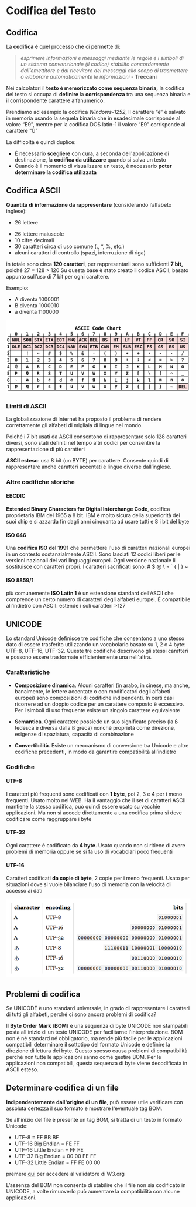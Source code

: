 # Codifica del Testo
## Codifica

La **codifica** è quel processo che ci permette di:

> *esprimere informazioni e messaggi mediante le regole e i simboli di un sistema convenzionale (il codice) stabilito concordemente dall’emettitore e dal ricevitore dei messaggi allo scopo di trasmettere o elaborare automaticamente le informazioni* - **Treccani**

Nei calcolatori il **testo è memorizzato come sequenza binaria,** la codifica del testo si occupa di **definire** la **corrispondenza** tra una sequenza binaria e il corrispondente carattere alfanumerico.

Prendiamo ad esempio la codifica *Windows-1252*, Il carattere “é” è salvato in memoria usando la sequela binaria che in esadecimale corrisponde al valore “E9”, mentre per la codifica DOS latin-1 il valore “E9” corrisponde al carattere “Ú”

La difficoltà è quindi duplice:

- È necessario **scegliere** con cura, a seconda dell'applicazione di destinazione, la **codifica da utilizzare** quando si salva un testo 
- Quando è il momento di visualizzare un testo, è necessario **poter determinare la codifica utilizzata**

## Codifica ASCII 

**Quantità di informazione da rappresentare** (considerando l’alfabeto inglese): 

- 26 lettere

+ 26 lettere maiuscole
+ 10 cifre decimali
+ 30 caratteri circa di uso comune (., *, %, etc.) 
+ alcuni caratteri di controllo (spazi, interruzione di riga) 

in totale sono circa **120 caratteri**, per rappresentarli sono sufficienti **7 bit,** poiché 27 = 128 > 120 
Su questa base è stato creato il codice ASCII, basato appunto sull’uso di 7 bit per ogni carattere.

Esempio:

- A diventa 1000001
- B diventa 1000010 
- a diventa 1100000

![ASCII Code Chart](img/1920px-ASCII_Code_Chart.png)

### Limiti di ASCII 

La globalizzazione di Internet ha proposto il problema di rendere correttamente gli alfabeti di migliaia di lingue nel mondo.

Poiché i 7 bit usati da ASCII consentono di rappresentare solo 128 caratteri diversi, sono stati definiti nel tempo altri codici per consentire la rappresentazione di più caratteri

**ASCII esteso**: usa 8 bit (un BYTE) per carattere. Consente quindi di rappresentare anche caratteri accentati e lingue diverse dall’inglese.

### Altre codifiche storiche 

#### EBCDIC

**Extended Binary Characters for Digital Interchange Code**, codifica proprietaria IBM del 1965 a 8 bit. IBM è molto sicura della superiorità dei suoi chip e si azzarda fin dagli anni cinquanta ad usare tutti e 8 i bit del byte

#### ISO 646

Una **codifica ISO del 1991** che permettere l'uso di caratteri nazionali europei in un contesto sostanzialmente ASCII. Sono lasciati 12 codici liberi per le versioni nazionali dei vari linguaggi europei. Ogni versione nazionale li sostituisce con caratteri propri. I caratteri sacrificati sono: # $ @ \ ¬ ` { | } ~

#### ISO 8859/1

più comunemente **ISO Latin 1** è un estensione standard dell’ASCII che comprende un certo numero di caratteri degli alfabeti europei. È compatibile all’indietro con ASCII: estende i soli caratteri >127

## UNICODE

Lo standard Unicode definisce tre codifiche che consentono a uno stesso dato di essere trasferito utilizzando un vocabolario basato su 1, 2 o 4 byte: UTF-8, UTF-16, UTF-32. Queste tre codifiche descrivono gli stessi caratteri e possono essere trasformate efficientemente una nell'altra.

### Caratteristiche

- **Composizione dinamica**. Alcuni caratteri (in arabo, in cinese, ma anche, banalmente, le lettere accentate o con modificatori degli alfabeti europei) sono composizioni di codifiche indipendenti. In certi casi ricorrere ad un doppio codice per un carattere composto è eccessivo. Per i simboli di uso frequente esiste un singolo carattere equivalente

- **Semantica**. Ogni carattere possiede un suo significato preciso (la ß tedesca è diversa dalla ß greca) nonché proprietà come direzione, esigenze di spaziatura, capacità di combinazione

- **Convertibilità**. Esiste un meccanismo di conversione tra Unicode e altre codifiche precedenti, in modo da garantire compatibilità all’indietro

### Codifiche

#### UTF-8

I caratteri più frequenti sono codificati con **1 byte**, poi 2, 3 e 4 per i meno frequenti. Usato molto nel WEB. Ha il vantaggio che il set di caratteri ASCII mantiene la stessa codifica, può quindi essere usato su vecchie applicazioni. Ma non si accede direttamente a una codifica prima si deve codificare come raggruppare i byte

#### UTF-32

Ogni carattere è codificato da **4 byte**. Usato quando non si ritiene di avere problemi di memoria oppure se si fa uso di vocabolari poco frequenti

#### UTF-16

Caratteri codificati **da copie di byte**, 2 copie per i meno frequenti. Usato per situazioni dove si vuole bilanciare l'uso di memoria con la velocità di accesso ai dati

![UTF](img/UTF.png)



## Problemi di codifica

Se UNICODE è uno standard universale, in grado di rappresentare i caratteri di tutti gli alfabeti, perché ci sono ancora problemi di codifica?

Il **Byte Order Mark** (**BOM**) è una sequenza di byte UNICODE non stampabili posta all'inizio di un testo UNICODE per facilitarne l'interpretazione. BOM non è né standard né obbligatorio, ma rende più facile per le applicazioni compatibili determinare il sottotipo del formato Unicode e definire la direzione di lettura dei byte. Questo spesso causa problemi di compatibilità perché non tutte le applicazioni sanno come gestire BOM. Per le applicazioni non compatibili, questa sequenza di byte viene decodificata in ASCII esteso.

## Determinare codifica di un file

**Indipendentemente dall'origine di un file**, può essere utile verificare con assoluta certezza il suo formato e mostrare l'eventuale tag BOM.

Se all'inizio del file è presente un tag BOM, si tratta di un testo in formato Unicode:

- UTF-8 = EF BB BF 
- UTF-16 Big Endian = FE FF 
- UTF-16 Little Endian = FF FE 
- UTF-32 Big Endian = 00 00 FE FF  
- UTF-32 Little Endian = FF FE 00 00

premere [qui](https://validator.w3.org/i18n-checker/) per accedere al validatore di W3.org

L’assenza del BOM non consente di stabilire che il file non sia codificato in UNICODE, a volte rimuoverlo può aumentare la compatibilità con alcune applicazioni.

